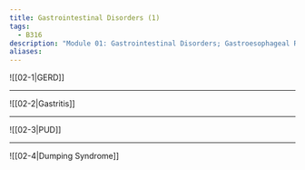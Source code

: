```yaml
---
title: Gastrointestinal Disorders (1)
tags:
  - B316
description: "Module 01: Gastrointestinal Disorders; Gastroesophageal Reflux Disease (GERD), Gastritis (Acute and Chronic), Peptic Ulcer Disease (PUD), and Dumping Syndrome."
aliases:
---
```

![[02-1|GERD]]
___
![[02-2|Gastritis]]
___
![[02-3|PUD]]
___
![[02-4|Dumping Syndrome]]